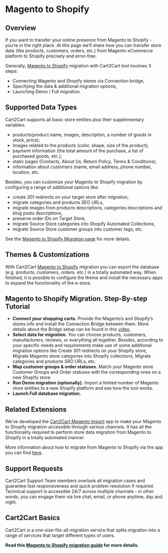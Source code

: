 # Magento to Shopify

## Overview
If you want to transfer your online presence from Magento to Shopify - you’re in the right place. At this page we’ll share how you can transfer store data (like products, customers, orders, etc.) from Magento eCommerce platform to Shopify precisely and error-free.

Generally, [Magento to Shopify](https://www.shopping-cart-migration.com/shopping-cart-migration-options/1066-magento-to-shopify-migration?utm_source=github.com&utm_medium=referral&utm_term=magento-shopify&utm_campaign=optimized-page) migration with Cart2Cart tool involves 3 steps:

* Connecting Magento and Shopify stores via Connection bridge,
* Specifying the data & additional migration options,
* Launching Demo / Full migration.

## Supported Data Types
Cart2Cart supports all basic store entities plus their supplementary variables:

* products(product name, images, description, a number of goods in stock, price);
* Images related to the products (color, shape, size of the product);
* payment information (the total amount of the purchase, a list of purchased goods, etc.);
* static pages (Contacts, About Us, Return Policy, Terms & Conditions);
* information about customers (name, email address, phone number, location, etc.

Besides, you can customize your Magento to Shopify migration by configuring a range of additional options like:

* create 301 redirects on your target store after migration,
* migrate categories and products SEO URLs,
* migrate images from products descriptions, categories descriptions and blog posts descriptions,
* preserve order IDs on Target Store,
* migrate Source Store categories into Shopify Automated Collections,
* migrate Source Store customer groups into customer tags, etc.

See the [Magento to Shopify Migration page](https://www.shopping-cart-migration.com/shopping-cart-migration-options/1066-magento-to-shopify-migration?utm_source=github.com&utm_medium=referral&utm_term=magento-shopify&utm_campaign=optimized-page) for more details.

## Themes & Customizations
With Cart2Cart  [Magento to Shopify](https://www.shopping-cart-migration.com/shopping-cart-migration-options/1066-magento-to-shopify-migration?utm_source=github.com&utm_medium=referral&utm_term=magento-shopify&utm_campaign=optimized-page) migration you сan export the database (e.g. products, customers, orders. etc.) in a totally automated way. When finished, it is possible to configure the theme and install the necessary apps to expand the functionality of the e-store.

## Magento to Shopify Migration. Step-By-step Tutorial
* **Connect your shopping carts.** Provide the Magento’s and Shopify’s stores info and install the Connection Bridge between them. More details about the Bridge setup can be found in this [video](https://www.youtube.com/watch?v=tFfe0SYiHhg?utm_source=github.com&utm_medium=referral&utm_term=magento-shopify&utm_campaign=optimized-page). 
* **Select data for migration.** You can choose products, customers, manufacturers, reviews, or everything all together. Besides, according to your specific needs and requirements make use of some additional migration options like Create 301 redirects on your Shopify store, Migrate Magento store categories into Shopify collections, Migrate categories and products SRO URLs, etc.
* **Map customer groups & order statuses.** Match your Magento store Customer Groups and Order statuses with the corresponding ones on a new Shopify store.
* **Run Demo migration (optionally).** Import a limited number of Magento store entities to a new Shopify platform and see how the tool works.
* **Launch Full database migration.** 

## Related Extensions
We’ve developed the [Cart2Cart Magento Import](https://apps.shopify.com/cart2cart-magento-importer?utm_source=github.com&utm_medium=referral&utm_term=magento-shopify&utm_campaign=optimized-page) app to make your Magento to Shopify migration accessible through various channels. It has all the functionality required to perform store data migration from Magento to Shopify in a totally automated manner.

More information about how to migrate from Magento to Shopify via the app you can find [here](https://www.shopping-cart-migration.com/faq/faq/how-to-migrate-to-shopify-via-the-module?utm_source=github.com&utm_medium=referral&utm_term=magento-shopify&utm_campaign=optimized-page).

## Support Requests
Cart2Cart Support Team members overlook all migration cases and guarantee fast responsiveness and quick problem resolution if required. Technical support is accessible 24/7 across multiple channels - in other words, you can engage them via live chat, email, or phone anytime, day and night.

## Cart2Cart Basics
Cart2Cart is a one-size-fits-all migration service that splits migration into a range of services that target different types of users.

**Read this [Magento to Shopify migration guide](https://www.shopping-cart-migration.com/migration-guides/an-exhaustive-step-by-step-guide-from-magento-to-shopify-migration?utm_source=github.com&utm_medium=referral&utm_term=magento-shopify&utm_campaign=optimized-page) for more details.**

